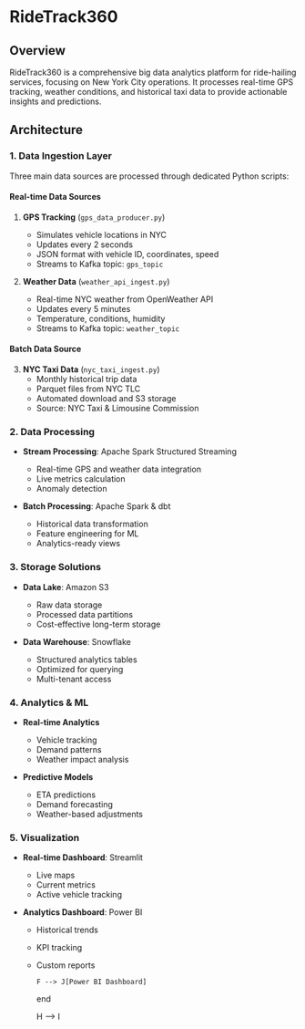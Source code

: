 # RideTrack360

## Overview
RideTrack360 is a comprehensive big data analytics platform for ride-hailing services, focusing on New York City operations. It processes real-time GPS tracking, weather conditions, and historical taxi data to provide actionable insights and predictions.

## Architecture

### 1. Data Ingestion Layer
Three main data sources are processed through dedicated Python scripts:

#### Real-time Data Sources
1. **GPS Tracking** (`gps_data_producer.py`)
   - Simulates vehicle locations in NYC
   - Updates every 2 seconds
   - JSON format with vehicle ID, coordinates, speed
   - Streams to Kafka topic: `gps_topic`

2. **Weather Data** (`weather_api_ingest.py`)
   - Real-time NYC weather from OpenWeather API
   - Updates every 5 minutes
   - Temperature, conditions, humidity
   - Streams to Kafka topic: `weather_topic`

#### Batch Data Source
3. **NYC Taxi Data** (`nyc_taxi_ingest.py`)
   - Monthly historical trip data
   - Parquet files from NYC TLC
   - Automated download and S3 storage
   - Source: NYC Taxi & Limousine Commission

### 2. Data Processing
- **Stream Processing**: Apache Spark Structured Streaming
  - Real-time GPS and weather data integration
  - Live metrics calculation
  - Anomaly detection

- **Batch Processing**: Apache Spark & dbt
  - Historical data transformation
  - Feature engineering for ML
  - Analytics-ready views

### 3. Storage Solutions
- **Data Lake**: Amazon S3
  - Raw data storage
  - Processed data partitions
  - Cost-effective long-term storage

- **Data Warehouse**: Snowflake
  - Structured analytics tables
  - Optimized for querying
  - Multi-tenant access

### 4. Analytics & ML
- **Real-time Analytics**
  - Vehicle tracking
  - Demand patterns
  - Weather impact analysis

- **Predictive Models**
  - ETA predictions
  - Demand forecasting
  - Weather-based adjustments

### 5. Visualization
- **Real-time Dashboard**: Streamlit
  - Live maps
  - Current metrics
  - Active vehicle tracking

- **Analytics Dashboard**: Power BI
  - Historical trends
  - KPI tracking
  - Custom reports

        F --> J[Power BI Dashboard]
    end

    H --> I

